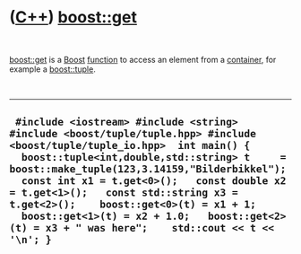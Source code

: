 
 

 

 

 

 

([C++](Cpp.md)) [boost::get](CppStdGet.md)
=========================================

 

[boost::get](CppStdGet.md) is a [Boost](CppBoost.md)
[function](CppFunction.md) to access an element from a
[container](CppContainer.md), for example a
[boost::tuple](CppTuple.md).

 

  ---------------------------------------------------------------------------------------------------------------------------------------------------------------------------------------------------------------------------------------------------------------------------------------------------------------------------------------------------------------------------------------------------------------------------------------------------------------
  ` #include <iostream> #include <string> #include <boost/tuple/tuple.hpp> #include <boost/tuple/tuple_io.hpp>  int main() {   boost::tuple<int,double,std::string> t     = boost::make_tuple(123,3.14159,"Bilderbikkel");    const int x1 = t.get<0>();   const double x2 = t.get<1>();   const std::string x3 = t.get<2>();    boost::get<0>(t) = x1 + 1;   boost::get<1>(t) = x2 + 1.0;   boost::get<2>(t) = x3 + " was here";    std::cout << t << '\n'; }`
  ---------------------------------------------------------------------------------------------------------------------------------------------------------------------------------------------------------------------------------------------------------------------------------------------------------------------------------------------------------------------------------------------------------------------------------------------------------------

 

 

 

 

 

 

